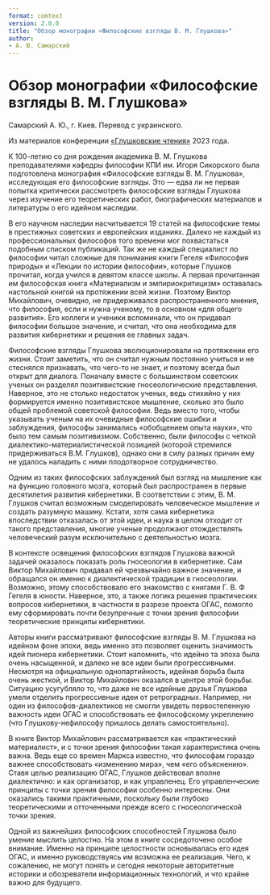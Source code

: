 ```yaml
---
format: comtext
version: 2.0.0
title: "Обзор монографии «Философские взгляды В. М. Глушкова»"
author:
- А. Ю. Самарский
---
```


# Обзор монографии «Философские взгляды В. М. Глушкова»

Самарский А. Ю., г. Киев. Перевод с украинского.

Из материалов конференции [«Глушковские чтения»](index.md) 2023 года.

К 100-летию со дня рождения академика В. М. Глушкова преподавателями кафедры философии КПИ им. Игоря Сикорского была подготовлена монография «Философские взгляды В. М. Глушкова», исследующая его философские взгляды. Это — едва ли не первая попытка критически рассмотреть философские взгляды Глушкова через изучение его теоретических работ, биографических материалов и литературы о его идейном наследии.

В его научном наследии насчитывается 19 статей на философские темы в престижных советских и европейских изданиях. Далеко не каждый из профессиональных философов того времени мог похвастаться подобным списком публикаций. Так же не каждый специалист по философии читал сложные для понимания книги Гегеля «Философия природы» и «Лекции по истории философии», которые Глушков прочитал, когда учился в девятом классе школы. А первая прочитанная им философская книга «Материализм и эмпириокритицизм» оставалась настольной книгой на протяжении всей жизни. Поэтому Виктор Михайлович, очевидно, не придерживался распространенного мнения, что философия, если и нужна ученому, то в основном «для общего развития». Его коллеги и ученики вспоминали, что он придавал философии большое значение, и считал, что она необходима для развития кибернетики и решения ее главных задач.

Философские взгляды Глушкова эволюционировали на протяжении его жизни. Стоит заметить, что он считал нужным постоянно учиться и не стеснялся признавать, что чего-то не знает, и поэтому всегда был открыт для диалога. Поначалу вместе с большинством советских ученых он разделял позитивистские гносеологические представления. Наверное, это не столько недостаток ученых, ведь стихийно у них формируется именно позитивистское мышление, сколько это было общей проблемой советской философии. Ведь вместо того, чтобы указывать ученым на их очевидные философские ошибки и заблуждения, философы занимались «обобщением опыта науки», что было тем самым позитивизмом. Собственно, были философы с четкой диалектико-материалистической позицией (которой стремился придерживаться В.М. Глушков), однако они в силу разных причин ему не удалось наладить с ними плодотворное сотрудничество.

Одним из таких философских заблуждений был взгляд на мышление как на функцию головного мозга, который был распространен в первые десятилетия развития кибернетики. В соответствии с этим, В. М. Глушков считал возможным смоделировать человеческое мышление и создать разумную машину. Кстати, хотя сама кибернетика впоследствии отказалась от этой идеи, и наука в целом отходит от такого представления, многие ученые продолжают отождествлять человеческий разум исключительно с деятельностью мозга.

В контексте освещения философских взглядов Глушкова важной задачей оказалось показать роль гносеологии в кибернетике. Сам Виктор Михайлович придавал ей чрезвычайно важное значение, и обращался он именно к диалектической традиции в гносеологии. Возможно, этому способствовало его знакомство с книгами Г. В. Ф Гегеля в юности. Наверное, это, а также логика решения практических вопросов кибернетики, в частности в разрезе проекта ОГАС, помогло ему сформировать почти безупречные с точки зрения философии теоретические принципы кибернетики.

Авторы книги рассматривают философские взгляды В. М. Глушкова на идейном фоне эпохи, ведь именно это позволяет оценить значимость идей пионера кибернетики. Стоит напомнить, что идейно та эпоха была очень насыщенной, и далеко не все идеи были прогрессивными. Несмотря на официальную однопартийность, идейная борьба была очень жесткой, и Виктор Михайлович оказался в центре этой борьбы. Ситуацию усугубляло то, что даже не все идейные друзья Глушкова умели отделить прогрессивные идеи от ретроградных. Например, ни один из философов-диалектиков не смогли увидеть первостепенную важность идеи ОГАС и способствовать ее философскому укреплению (что Глушкову-нефилософу пришлось делать самостоятельно).

В книге Виктор Михайлович рассматривается как «практический материалист», и с точки зрения философии такая характеристика очень важна. Ведь еще со времен Маркса известно, что философам гораздо важнее способствовать «изменению мира», чем «его объяснению». Ставя целью реализацию ОГАС, Глушков действовал вполне диалектично: и как организатор, и как управленец. Его управленческие принципы с точки зрения философии особенно интересны. Они оказались такими практичными, поскольку были глубоко теоретическими и отточенными прежде всего с гносеологической точки зрения.

Одной из важнейших философских способностей Глушкова было умение мыслить целостно. На этом в книге сосредоточено особое внимание. Именно на принципе целостности основывалась его идея ОГАС, и именно руководствуясь им возможна ее реализация. Чего, к сожалению, не могут понять и сегодня некоторые авторитетные историки и обозреватели информационных технологий, и что крайне важно для будущего.
